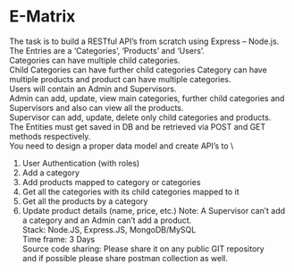 # E-Matrix

The task is to build a RESTful API’s from scratch using Express –
Node.js.\
The Entries are a ‘Categories’, ‘Products’ and ‘Users’.\
Categories can have multiple child categories.\
Child Categories can have further child categories
Category can have multiple products and product can have multiple
categories.\
Users will contain an Admin and Supervisors.\
Admin can add, update, view main categories, further child
categories and Supervisors and also can view all the products.\
Supervisor can add, update, delete only child categories and
products.\
The Entities must get saved in DB and be retrieved via POST and GET
methods respectively.\
You need to design a proper data model and create API’s to \
1. User Authentication (with roles)
2. Add a category
3. Add products mapped to category or categories
4. Get all the categories with its child categories mapped to it
5. Get all the products by a category
6. Update product details (name, price, etc.)
Note: A Supervisor can’t add a category and an Admin can’t add a
product.\
Stack: Node.JS, Express.JS, MongoDB/MySQL \
Time frame: 3 Days \
Source code sharing: Please share it on any public GIT repository \
and if possible please share postman collection as well.